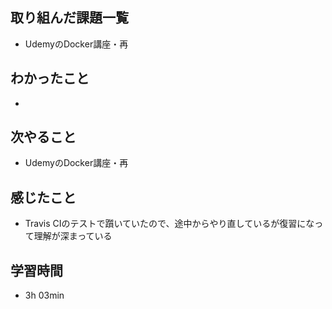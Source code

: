 ## 取り組んだ課題一覧
- UdemyのDocker講座・再
## わかったこと
- 
## 次やること
- UdemyのDocker講座・再
## 感じたこと
- Travis CIのテストで躓いていたので、途中からやり直しているが復習になって理解が深まっている
## 学習時間
- 3h 03min
